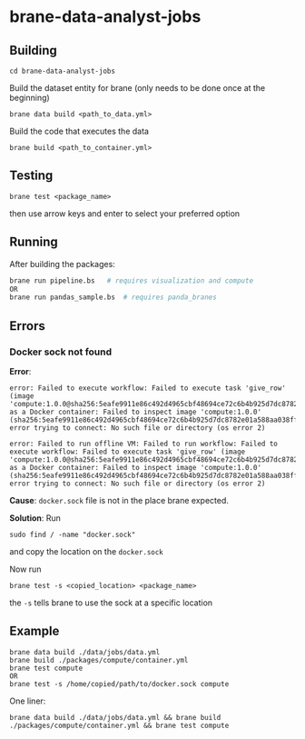 # brane-data-analyst-jobs

## Building
```
cd brane-data-analyst-jobs
```

Build the dataset entity for brane (only needs to be done once at the beginning)
```
brane data build <path_to_data.yml>
```

Build the code that executes the data
```
brane build <path_to_container.yml>
```

## Testing
```
brane test <package_name>
```
then use arrow keys and enter to select your preferred option

## Running
After building the packages:
```bash
brane run pipeline.bs   # requires visualization and compute
OR
brane run pandas_sample.bs  # requires panda_branes
```

## Errors
### Docker sock not found
**Error**:
```
error: Failed to execute workflow: Failed to execute task 'give_row' (image 'compute:1.0.0@sha256:5eafe9911e86c492d4965cbf48694ce72c6b4b925d7dc8782e01a588aa038ff7') as a Docker container: Failed to inspect image 'compute:1.0.0' (sha256:5eafe9911e86c492d4965cbf48694ce72c6b4b925d7dc8782e01a588aa038ff7): error trying to connect: No such file or directory (os error 2)

error: Failed to run offline VM: Failed to run workflow: Failed to execute workflow: Failed to execute task 'give_row' (image 'compute:1.0.0@sha256:5eafe9911e86c492d4965cbf48694ce72c6b4b925d7dc8782e01a588aa038ff7') as a Docker container: Failed to inspect image 'compute:1.0.0' (sha256:5eafe9911e86c492d4965cbf48694ce72c6b4b925d7dc8782e01a588aa038ff7): error trying to connect: No such file or directory (os error 2)

```
**Cause**:
`docker.sock` file is not in the place brane expected.

**Solution**:
Run
```
sudo find / -name "docker.sock"
```
and copy the location on the `docker.sock`

Now run
```
brane test -s <copied_location> <package_name>
```
the `-s` tells brane to use the sock at a specific location

## Example
```
brane data build ./data/jobs/data.yml
brane build ./packages/compute/container.yml
brane test compute
OR
brane test -s /home/copied/path/to/docker.sock compute
```

One liner:
```
brane data build ./data/jobs/data.yml && brane build ./packages/compute/container.yml && brane test compute
```
